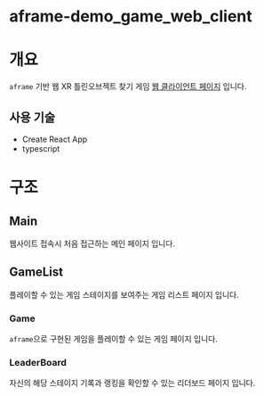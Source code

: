 # aframe-demo_game_web_client

# 개요

`aframe` 기반 웹 XR 틀린오브젝트 찾기 게임 [웹 클라이언트 페이지](https://aframe-tech-demo-client.herokuapp.com/) 입니다.



## 사용 기술

- Create React App
- typescript

# 구조

## Main

웹사이트 접속시 처음 접근하는 메인 페이지 입니다.

## GameList

플레이할 수 있는 게임 스테이지를 보여주는 게임 리스트 페이지 입니다.

### Game

`aframe`으로 구현된 게임을 플레이할 수 있는 게임 페이지 입니다.

### LeaderBoard

자신의 해당 스테이지 기록과 랭킹을 확인할 수 있는 리더보드 페이지 입니다.
